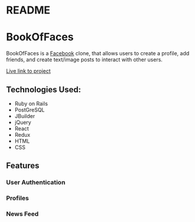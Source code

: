 # README

# BookOfFaces

BookOfFaces is a [Facebook](https://www.facebook.com/) clone, that allows users to create a profile, add friends, and create text/image posts to interact with other users.

[Live link to project](https://bookoffaces.herokuapp.com/#/)

## Technologies Used:

* Ruby on Rails
* PostGreSQL
* JBuilder
* jQuery
* React
* Redux
* HTML
* CSS

## Features

### User Authentication


### Profiles 


### News Feed
